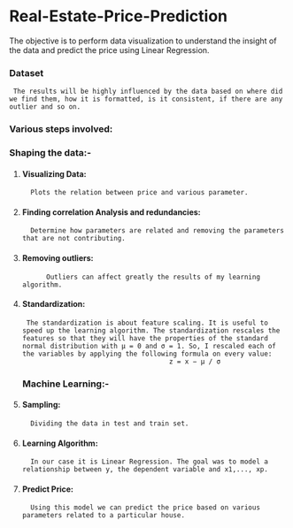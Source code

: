 # Real-Estate-Price-Prediction
The objective is to perform data visualization to understand the insight of the data and predict the price using Linear Regression. 
  ### Dataset
     The results will be highly influenced by the data based on where did we find them, how it is formatted, is it consistent, if there are any outlier and so on.

### Various steps involved:
  
  ### Shaping the data:-
1. #### Visualizing Data:
         Plots the relation between price and various parameter.
2. #### Finding correlation Analysis and redundancies:
         Determine how parameters are related and removing the parameters that are not contributing. 
3. #### Removing outliers:
             Outliers can affect greatly the results of my learning algorithm. 
4. #### Standardization:
        The standardization is about feature scaling. It is useful to speed up the learning algorithm. The standardization rescales the features so that they will have the properties of the standard normal distribution with μ = 0 and σ = 1. So, I rescaled each of the variables by applying the following formula on every value:
                                            z = x − μ / σ
    ### Machine Learning:-
5. #### Sampling:
         Dividing the data in test and train set.
6. #### Learning Algorithm:
         In our case it is Linear Regression. The goal was to model a relationship between y, the dependent variable and x1,..., xp.

7. #### Predict Price:
         Using this model we can predict the price based on various parameters related to a particular house.
